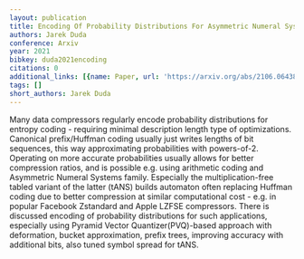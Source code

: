 ```yaml
---
layout: publication
title: Encoding Of Probability Distributions For Asymmetric Numeral Systems
authors: Jarek Duda
conference: Arxiv
year: 2021
bibkey: duda2021encoding
citations: 0
additional_links: [{name: Paper, url: 'https://arxiv.org/abs/2106.06438'}]
tags: []
short_authors: Jarek Duda
---
```

Many data compressors regularly encode probability distributions for entropy
coding - requiring minimal description length type of optimizations. Canonical
prefix/Huffman coding usually just writes lengths of bit sequences, this way
approximating probabilities with powers-of-2. Operating on more accurate
probabilities usually allows for better compression ratios, and is possible
e.g. using arithmetic coding and Asymmetric Numeral Systems family. Especially
the multiplication-free tabled variant of the latter (tANS) builds automaton
often replacing Huffman coding due to better compression at similar
computational cost - e.g. in popular Facebook Zstandard and Apple LZFSE
compressors. There is discussed encoding of probability distributions for such
applications, especially using Pyramid Vector Quantizer(PVQ)-based approach
with deformation, bucket approximation, prefix trees, improving accuracy with
additional bits, also tuned symbol spread for tANS.
